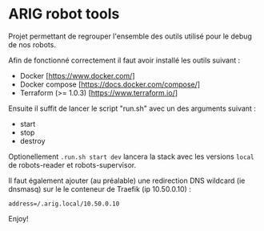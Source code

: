 # ARIG robot tools

Projet permettant de regrouper l'ensemble des outils utilisé pour le debug de nos robots.

Afin de fonctionné correctement il faut avoir installé les outils suivant :
* Docker [https://www.docker.com/]
* Docker compose [https://docs.docker.com/compose/]
* Terraform (>= 1.0.3) [https://www.terraform.io/]

Ensuite il suffit de lancer le script "run.sh" avec un des arguments suivant :
* start
* stop
* destroy

Optionellement `.run.sh start dev` lancera la stack avec les versions `local` de robots-reader et robots-supervisor.

Il faut également ajouter (au préalable) une redirection DNS wildcard (ie dnsmasq) sur le
le conteneur de Traefik (ip 10.50.0.10) :

```
address=/.arig.local/10.50.0.10
```

Enjoy!
